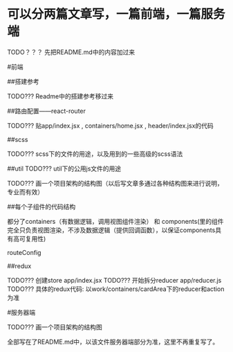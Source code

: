 # 可以分两篇文章写，一篇前端，一篇服务端

TODO？？？ 先把README.md中的内容加过来

#前端

##搭建参考

TODO???  Readme中的搭建参考移过来


##路由配置——react-router

TODO???  贴app/index.jsx , containers/home.jsx , header/index.jsx的代码

##scss

TODO???  scss下的文件的用途，以及用到的一些高级的scss语法

##util
TODO???  util下的公用js文件的用途


TODO???  画一个项目架构的结构图（以后写文章多通过各种结构图来进行说明，专业而有效）


##每个子组件的代码结构

都分了containers（有数据逻辑，调用视图组件渲染）
和
components(里的组件完全只负责视图渲染，不涉及数据逻辑（提供回调函数），以保证components具有高可复用性)

routeConfig


##redux

TODO??? 创建store  app/index.jsx
TODO??? 开始拆分reducer  app/reducer.js
TODO??? 具体的redux代码: 以work/containers/cardArea下的reducer和action为准









#服务器端

TODO???  画一个项目架构的结构图

全部写在了README.md中，以该文件服务器端部分为准，这里不再重复写了。
